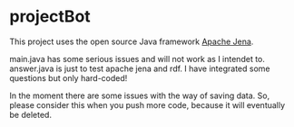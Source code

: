 # projectBot

This project uses the open source Java framework [Apache Jena](https://jena.apache.org/).

main.java has some serious issues and will not work as I intendet to.
answer.java is just to test apache jena and rdf. I have integrated some questions but only hard-coded!

In the moment there are some issues with the way of saving data. So, please consider this when you push more code, because it will eventually be deleted.
